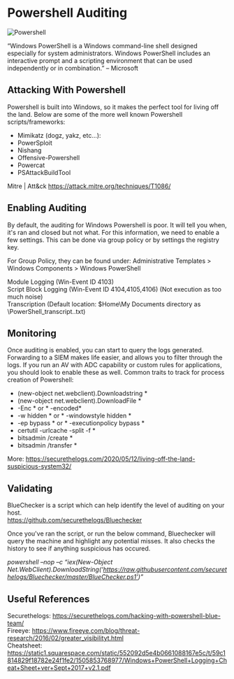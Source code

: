 # Powershell Auditing

![Powershell](https://ctrla1tdel.files.wordpress.com/2020/04/image-24.png)

“Windows PowerShell is a Windows command-line shell designed especially for system administrators. Windows PowerShell includes an interactive prompt and a scripting environment that can be used independently or in combination.” – Microsoft


## Attacking With Powershell
Powershell is built into Windows, so it makes the perfect tool for living off the land. 
Below are some of the more well known Powershell scripts/frameworks:

- Mimikatz (dogz, yakz, etc...): 
- PowerSploit
- Nishang
- Offensive-Powershell
- Powercat
- PSAttackBuildTool

 Mitre | Att&ck  https://attack.mitre.org/techniques/T1086/
 
 
## Enabling Auditing

By default, the auditing for Windows Powershell is poor. It will tell you when, it's ran and closed but not what. For this information, we need to enable a few settings. This can be done via group policy or by settings the registry key.  

For Group Policy, they can be found under: Administrative Templates > Windows Components > Windows PowerShell

 Module Logging (Win-Event ID 4103)  
 Script Block Logging (Win-Event ID 4104,4105,4106) (Not execution as too much noise)  
 Transcription (Default location: $Home\My Documents directory as \PowerShell_transcript.<time-stamp>.txt)
 

 
## Monitoring

Once auditing is enabled, you can start to query the logs generated. Forwarding to a SIEM makes life easier, and allows you to filter through the logs. If you run an AV with ADC capability or custom rules for applications, you should look to enable these as well. Common traits to track for process creation of Powershell: 

* (new-object net.webclient).Downloadstring *  
* (new-object net.webclient).DownloadFile *  
* -Enc * or * -encoded*  
* -w hidden * or * -windowstyle hidden *  
* -ep bypass * or * -executionpolicy bypass *  
* certutil -urlcache -split -f *  
* bitsadmin /create *  
* bitsadmin /transfer *   

More: https://securethelogs.com/2020/05/12/living-off-the-land-suspicious-system32/
 

 
## Validating

BlueChecker is a script which can help identify the level of auditing on your host.  
https://github.com/securethelogs/Bluechecker

Once you've ran the script, or run the below command, Bluechecker will query the machine and highlight any potential misses. It also checks the history to see if anything suspicious has occured. 

*powershell –nop –c “iex(New-Object Net.WebClient).DownloadString(‘https://raw.githubusercontent.com/securethelogs/Bluechecker/master/BlueChecker.ps1’)”*
 

 
## Useful References

Securethelogs: https://securethelogs.com/hacking-with-powershell-blue-team/  
Fireeye: https://www.fireeye.com/blog/threat-research/2016/02/greater_visibilityt.html   
Cheatsheet: https://static1.squarespace.com/static/552092d5e4b0661088167e5c/t/59c1814829f18782e24f1fe2/1505853768977/Windows+PowerShell+Logging+Cheat+Sheet+ver+Sept+2017+v2.1.pdf









